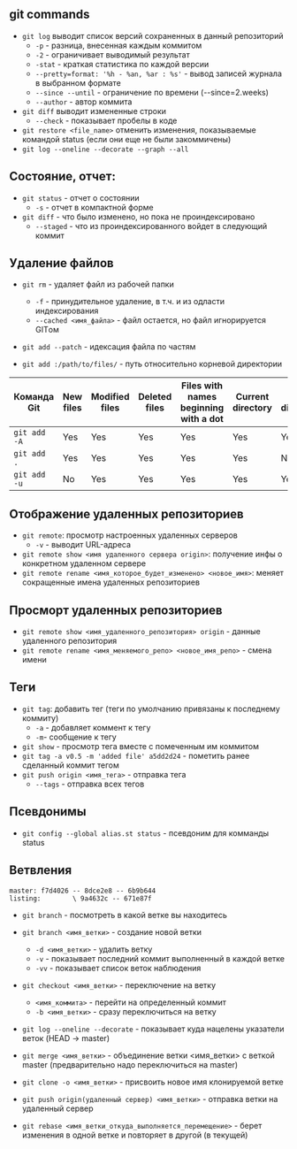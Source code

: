 
## git commands

+ `git log` выводит список версий сохраненных в данный репозиторий
   + `-p` - разница, внесенная каждым коммитом
   + `-2` - ограничивает выводимый результат
   + `-stat` - краткая статистика по каждой версии
   + `--pretty=format: '%h - %an, %ar : %s'` - вывод записей журнала в выбранном формате
   + `--since --until` - ограничение по времени (--since=2.weeks)
   + `--author` - автор коммита
+ `git diff` выводит измененные строки
   + `--check` - показывает пробелы в коде
+ `git restore <file_name>` отменить изменения, показываемые командой status (если они еще не были закоммичены)
+  `git log --oneline --decorate --graph --all`

## Состояние, отчет:

  + `git status` - отчет о состоянии
    + `-s` - отчет в компактной форме
+ `git diff` - что было изменено, но пока не проиндексировано
   + `--staged` - что из проиндексированного войдет в следующий коммит 


## Удаление файлов

+ `git rm` - удаляет файл из рабочей папки
   + `-f` - принудительное удаление, в т.ч. и из одласти индексирования 
   + `--cached <имя_файла>` - файл остается, но файл игнорируется GITом


+ `git add --patch` - идексация файла по частям
+ `git add :/path/to/files/` - путь относительно корневой директории


| Команда Git           |New files|Modified files|Deleted files|Files with names beginning with a dot|Current directory|Higher  directories|
|------------|-----------|-----------|----------|-----------------|------------|-------------|
|`git add -A`  | Yes 	 |  Yes      |   Yes 	|    Yes 	  |    Yes     |    Yes      |
|`git add .`   | Yes 	 |  Yes      |   Yes 	|    Yes 	  |    Yes     |    No       |
|`git add -u`  | No 	 |  Yes      |	 Yes 	|    Yes 	  |    Yes     |    Yes      |


## Отображение удаленных репозиториев

  + `git remote`: просмотр настроенных удаленных серверов
     + `-v` - выводит URL-адреса
  + `git remote show <имя удаленного сервера origin>`: получение инфы о конкретном удаленном сервере
  + `git remote rename <имя_которое_будет_изменено> <новое_имя>`: меняет сокращенные имена удаленных репозиториев


## Просморт удаленных репозиториев

  + `git remote show <имя_удаленного_репозитория> origin` - данные удаленного репозитория
  + `git remote rename <имя_меняемого_репо> <новое_имя_репо>` - смена имени


## Теги

  + `git tag`: добавить тег (теги по умолчанию привязаны к последнему коммиту)
     + `-a` - добавляет коммент к тегу
     + `-m`- сообщение к тегу
  + `git show` - просмотр тега вместе с помеченным им коммитом
  + `git tag -a v0.5 -m 'added file' a5dd2d24` - пометить ранее сделанный коммит тегом
  + `git push origin <имя_тега>` - отправка тега
     + `--tags` - отправка всех тегов


## Псевдонимы

  + `git config --global alias.st status` - псевдоним для комманды status

## Ветвления
```no-highlight
master: f7d4026 -- 8dce2e8 -- 6b9b644
listing:        \ 9a4632c -- 671e87f
```

+ `git branch` - посмотреть в какой ветке вы находитесь
+ `git branch <имя_ветки>` - создание новой ветки
   + `-d <имя_ветки>` - удалить ветку
   + `-v` - показывает последний коммит выполненный в каждой ветке
   + `-vv` - показывает список веток наблюдения
+ `git checkout <имя_ветки>` - переключение на ветку
   + `<имя_коммита>` - перейти на определенный коммит 
   + `-b <имя_ветки>` - сразу переключиться на ветку
+ `git log --oneline --decorate` - показывает куда нацелены указатели веток (HEAD -> master)

+ `git merge <имя_ветки>` - объединение ветки <имя_ветки> с веткой master (предварительно надо переключиться на master)
+ `git clone -o <имя_ветки>` - присвоить новое имя клонируемой ветке
+ `git push origin(удаленный сервер) <имя_ветки>` - отправка ветки на удаленный сервер
+ `git rebase <имя_ветки_откуда_выполняется_перемещение>` - берет изменения в одной ветке и повторяет в другой (в текущей)

